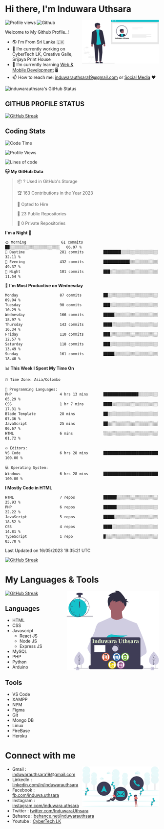 # Hi there, I'm Induwara Uthsara
![Profile views](https://gpvc.arturio.dev/induwarauthsara)
![Github](https://img.shields.io/github/followers/induwarauthsara?label=Follow&style=social)
<img width="50%" align="right" alt="Induwara Uthsara's Profile" src="https://github.com/induwarauthsara/induwarauthsara/blob/main/images/profileInduwaraUthsara.svg" />

Welcome to My Github Profile..! 


- :earth_americas:	I'm From Sri Lanka :sri_lanka:
- 🔭 I’m currently working on CyberTech LK, Creative Galle, Srijaya Print House 
- 🌱 I’m currently learning [Web & Mobile Development](https://github.com/induwarauthsara/induwarauthsara/blob/main/README.md#my-languages--tools) :desktop_computer:
- 📫 How to reach me: [induwarauthsara19@gmail.com](mailto:induwarauthsara19@gmail.com) or [Social Media](https://github.com/induwarauthsara/induwarauthsara/blob/main/README.md#connect-with-me) :hearts:	

![induwarauthsara's GitHub Status](https://github-readme-stats.vercel.app/api?username=induwarauthsara&show_icons=true&theme=radical)


## GITHUB PROFILE STATUS
[![GitHub Streak](https://github-readme-streak-stats.herokuapp.com/?user=induwarauthsara&theme=dracula)](https://github.com/induwarauthsara)

## Coding Stats
<!--START_SECTION:waka-->
![Code Time](http://img.shields.io/badge/Code%20Time-123%20hrs%2034%20mins-blue)

![Profile Views](http://img.shields.io/badge/Profile%20Views-5-blue)

![Lines of code](https://img.shields.io/badge/From%20Hello%20World%20I%27ve%20Written-992.5%20thousand%20lines%20of%20code-blue)

**🐱 My GitHub Data** 

> 📦 ? Used in GitHub's Storage 
 > 
> 🏆 163 Contributions in the Year 2023
 > 
> 💼 Opted to Hire
 > 
> 📜 23 Public Repositories 
 > 
> 🔑 0 Private Repositories 
 > 
**I'm a Night 🦉** 

```text
🌞 Morning                61 commits          ██░░░░░░░░░░░░░░░░░░░░░░░   06.97 % 
🌆 Daytime                281 commits         ████████░░░░░░░░░░░░░░░░░   32.11 % 
🌃 Evening                432 commits         ████████████░░░░░░░░░░░░░   49.37 % 
🌙 Night                  101 commits         ███░░░░░░░░░░░░░░░░░░░░░░   11.54 % 
```
📅 **I'm Most Productive on Wednesday** 

```text
Monday                   87 commits          ██░░░░░░░░░░░░░░░░░░░░░░░   09.94 % 
Tuesday                  90 commits          ███░░░░░░░░░░░░░░░░░░░░░░   10.29 % 
Wednesday                166 commits         █████░░░░░░░░░░░░░░░░░░░░   18.97 % 
Thursday                 143 commits         ████░░░░░░░░░░░░░░░░░░░░░   16.34 % 
Friday                   110 commits         ███░░░░░░░░░░░░░░░░░░░░░░   12.57 % 
Saturday                 118 commits         ███░░░░░░░░░░░░░░░░░░░░░░   13.49 % 
Sunday                   161 commits         █████░░░░░░░░░░░░░░░░░░░░   18.40 % 
```


📊 **This Week I Spent My Time On** 

```text
🕑︎ Time Zone: Asia/Colombo

💬 Programming Languages: 
PHP                      4 hrs 13 mins       ████████████████░░░░░░░░░   65.29 % 
CSS                      1 hr 7 mins         ████░░░░░░░░░░░░░░░░░░░░░   17.31 % 
Blade Template           28 mins             ██░░░░░░░░░░░░░░░░░░░░░░░   07.36 % 
JavaScript               25 mins             ██░░░░░░░░░░░░░░░░░░░░░░░   06.67 % 
HTML                     6 mins              ░░░░░░░░░░░░░░░░░░░░░░░░░   01.72 % 

🔥 Editors: 
VS Code                  6 hrs 28 mins       █████████████████████████   100.00 % 

💻 Operating System: 
Windows                  6 hrs 28 mins       █████████████████████████   100.00 % 
```

**I Mostly Code in HTML** 

```text
HTML                     7 repos             ██████░░░░░░░░░░░░░░░░░░░   25.93 % 
PHP                      6 repos             ██████░░░░░░░░░░░░░░░░░░░   22.22 % 
JavaScript               5 repos             █████░░░░░░░░░░░░░░░░░░░░   18.52 % 
CSS                      4 repos             ████░░░░░░░░░░░░░░░░░░░░░   14.81 % 
TypeScript               1 repo              █░░░░░░░░░░░░░░░░░░░░░░░░   03.70 % 
```




 Last Updated on 16/05/2023 19:35:21 UTC
<!--END_SECTION:waka-->
          

[![GitHub Streak](https://github-profile-trophy.vercel.app/?username=induwarauthsara&theme=juicyfresh)](https://github.com/induwarauthsara)


# My Languages & Tools
[![GitHub Streak](https://github-readme-stats.vercel.app/api/top-langs/?username=induwarauthsara)](https://github.com/induwarauthsara)
<img width="60%" align="right" alt="Induwara Uthsara's Programmer" src="https://github.com/induwarauthsara/induwarauthsara/blob/main/images/programmingInduwaraUthsara.svg" />

## Languages
* HTML
* CSS
* Javascript
  * React JS
  * Node JS
  * Express JS
* MySQL
* PHP
* Python
* Arduino

## Tools
* VS Code
* XAMPP
* NPM
* Figma
* Git
* Mongo DB
* Linux
* FireBase
* Heroku

# Connect with me
<img width="50%" align="right" alt="Induwara Uthsara's Contact Informations" src="https://github.com/induwarauthsara/induwarauthsara/blob/main/images/contactInduwaraUthsara.svg" />

- Gmail    : [induwarauthsara19@gmail.com](mailto:induwarauthsara19@gmail.com)
- LinkedIn : [linkedin.com/in/induwarauthsara](https://www.linkedin.com/in/induwarauthsara)
- Facebook : [fb.com/induwa.uthsara](https://web.facebook.com/induwa.uthsara/)
- Instagram : [instagram.com/induwara.uthsara](https://www.instagram.com/induwara.uthsara)
- Twitter : [twitter.com/InduwaraUthsara](https://twitter.com/InduwaraUthsara)
- Behance : [behance.net/induwarauthsara](https://www.behance.net/induwarauthsara)
- Youtube : [CyberTech LK](https://www.youtube.com/channel/UCWdK_TF8t8UA2uOmawuTKRg)
